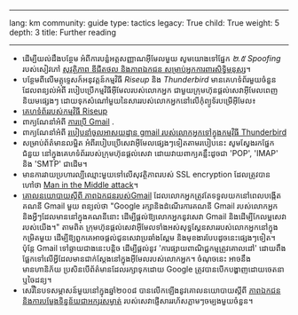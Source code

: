 

---

lang: km
community: guide
type: tactics
legacy: True
child: True
weight: 5
depth: 3
title: Further reading

---

- ដើម្បីយល់ដឹងបន្ថែម អំពីការបន្លំអត្តសញ្ញាណអ៊ីមែលមួយ សូមយោងទៅផ្នែក *២.៥ Spoofing* របស់សៀវភៅ [សុវត្ថិភាព          ឌីជីតថល និងភាពឯកជន សម្រាប់អ្នកការពារសិទ្ធិមនុស្ស](http://www.frontlinedefenders.org/esecman)។
- បន្ថែមពីលើមគ្គុទ្ទេសក៍អនុវត្តន៍កម្មវិធី *Riseup* និង *Thunderbird* មានគេហទំព័រមួយចំនួនដែលពន្យល់អំពី របៀបប្រើកម្មវិធីអ៊ីមែលរបស់លោកអ្នក ជាមួយក្រុមហ៊ុនផ្តល់សេវាអ៊ីមែលពេញនិយមផ្សេងៗ ដោយទុកសំណៅមួយនៃសាររបស់លោកអ្នកនៅលើកុំព្យូទ័របម្រើអ៊ីមែល៖
 - [គេហទំព័ររបស់កម្មវិធី Riseup](https://help.riseup.net/km/email-clients)
 - ពាក្យណែនាំអំពី [ការប្រើ Gmail](https://mail.google.com/support/bin/topic.py?topic=12769) .
 - ពាក្យណែនាំអំពី [របៀបនាំចូលអាសយដ្ឋាន gmail របស់លោកអ្នកទៅក្នុងកម្មវិធី Thunderbird](http://email.about.com/od/mozillathunderbirdtips/qt/et_gmail_addr.htm) 
 - សម្រាប់ព័ត៌មានលម្អិត អំពីរបៀបប្រើសេវាអ៊ីមែលផ្សេងៗទៀតតាមរបៀបនេះ សូមស្វែងរកផ្នែកជំនួយ នៅក្នុងគេហទំព័ររបស់ក្រុមហ៊ុនផ្តល់សេវា ដោយវាយពាក្យគន្លឹះដូចជា 'POP', 'IMAP' និង 'SMTP' ជាដើម។
- មានការវាយប្រហារល្បីឈ្មោះមួយទៅលើសុវត្ថិភាពរបស់ SSL encryption ដែលត្រូវបានហៅថា [Man in the Middle attack](https://secure.wikimedia.org/wikipedia/km/wiki/Man-in-the-middle_attack)។
- [គោលនយោបាយស្តីពី ភាពឯកជនរបស់Gmail](https://www.google.com/intl/km/privacy/privacy-policy.html) ដែលលោកអ្នកត្រូវតែទទួលយកនៅពេលបង្កើតគណនី Gmail មួយ ពន្យល់ថា &quot;Google រក្សានិងដំណើរការគណនី Gmail របស់លោកអ្នក និងអ្វីៗដែលមាននៅក្នុងគណនីនោះ ដើម្បីផ្តល់ឱ្យលោកអ្នកនូវសេវា Gmail និងដើម្បីកែលម្អសេវារបស់យើង។&quot; តាមពិត ក្រុមហ៊ុនផ្តល់សេវាអ៊ីមែលទាំងអស់សុទ្ធស្គែនសាររបស់លោកអ្នកនៅក្នុងកម្រិតមួយ ដើម្បីឱ្យពួកគេអាចផ្តល់ជូនសេវាប្រឆាំងស្ពែម និងមុខងារបែបដូចនេះផ្សេងៗទៀត។ ប៉ុន្តែ Gmail ទៅឆ្ងាយជាងនេះបន្តិច ដើម្បីផ្តល់នូវ 'ការផ្សាយពាណិជ្ជកម្មត្រូវគោលដៅ'  ដោយពឹងផ្អែកទៅលើអ្វីដែលមានជាក់ស្តែងនៅក្នុងអ៊ីមែលរបស់លោកអ្នក។ ចំណុចនេះ អាចនឹងមានហានិភ័យ ប្រសិនបើព័ត៌មានដែលរក្សាទុកដោយ Google ត្រូវបានបើកបង្ហាញដោយចេតនា ឬចៃដន្យ។
- សេរ៊ីនៃបទសម្ភាសន៍មួយនៅក្នុងឆ្នាំ២០០៨ បានលើកឡើងនូវគោលនយោបាយស្តីពី [ភាពឯកជន និងការបម្លែងទិន្នន័យជាអក្សរសម្ងាត់](http://news.cnet.com/8301-13578_3-9962106-38.html) របស់សេវាផ្ញើសាររហ័សភ្លាមៗចម្បងមួយចំនួន។ 


